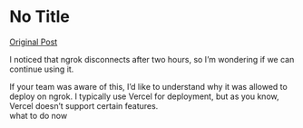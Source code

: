 # No Title

[Original Post](https://discourse.onlinedegree.iitm.ac.in/t/169029/278)

<p>I noticed that ngrok disconnects after two hours, so I’m wondering if we can continue using it.</p>
<p>If your team was aware of this, I’d like to understand why it was allowed to deploy on ngrok. I typically use Vercel for deployment, but as you know, Vercel doesn’t support certain features.<br>
what to do now</p>